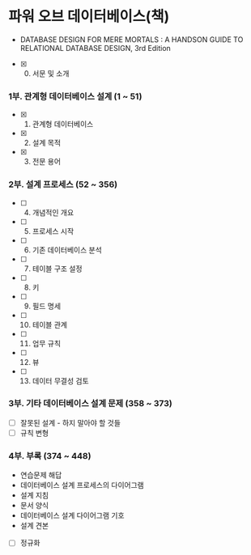 # 파워 오브 데이터베이스(책)

- DATABASE DESIGN FOR MERE MORTALS : A HANDSON GUIDE TO RELATIONAL DATABASE DESIGN, 3rd Edition

- [x] 0. 서문 및 소개

### 1부. 관계형 데이터베이스 설계 (1 ~ 51)

- [x] 1. 관계형 데이터베이스
- [x] 2. 설계 목적
- [x] 3. 전문 용어

### 2부. 설계 프로세스 (52 ~ 356)

- [ ] 4. 개념적인 개요
- [ ] 5. 프로세스 시작
- [ ] 6. 기존 데이터베이스 분석
- [ ] 7. 테이블 구조 설정
- [ ] 8. 키
- [ ] 9. 필드 명세
- [ ] 10. 테이블 관계
- [ ] 11. 업무 규칙
- [ ] 12. 뷰
- [ ] 13. 데이터 무결성 검토

### 3부. 기타 데이터베이스 설계 문제 (358 ~ 373)

- [ ] 잘못된 설계 - 하지 말아야 할 것들
- [ ] 규칙 변형

### 4부. 부록 (374 ~ 448)

- 연습문제 해답
- 데이터베이스 설계 프로세스의 다이어그램
- 설계 지침
- 문서 양식
- 데이터베이스 설계 다이어그램 기호
- 설계 견본
- [ ] 정규화
